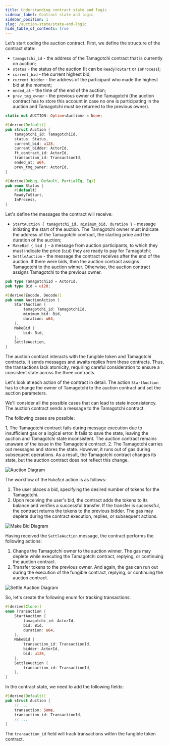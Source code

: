```yaml
---
title: Understanding contract state and logic
sidebar_label: Contract state and logic
sidebar_position: 1
slug: /auction-state/state-and-logic
hide_table_of_contents: true
---
```


Let’s start coding the auction contract. First, we define the structure of the contract state:

- `tamagotchi_id` - the address of the Tamagotchi contract that is currently on auction;
- `status` - the status of the auction (It can be `ReadyToStart` or `InProcess`);
- `current_bid` - the current highest bid;
- `current_bidder` - the address of the participant who made the highest bid at the moment;
- `ended_at` - the time of the end of the auction;
- `prev_tmg_owner` - the previous owner of the Tamagotchi (the auction contract has to store this account in case no one is participating in the auction and Tamagotchi must be returned to the previous owner).

```rust
static mut AUCTION: Option<Auction> = None;

#[derive(Default)]
pub struct Auction {
    tamagotchi_id: TamagotchiId,
    status: Status,
    current_bid: u128,
    current_bidder: ActorId,
    ft_contract_id: ActorId,
    transaction_id: TransactionId,
    ended_at: u64,
    prev_tmg_owner: ActorId,
}

#[derive(Debug, Default, PartialEq, Eq)]
pub enum Status {
    #[default]
    ReadyToStart,
    InProcess,
}
```

Let's define the messages the contract will receive:

- `StartAuction { tamagotchi_id, minimum_bid, duration }` - message initiating the start of the auction. The Tamagotchi owner must indicate the address of the Tamagotchi contract, the starting price and the duration of the auction;
- `MakeBid { bid }` - a message from auction participants, to which they must indicate the price (`bid`) they are ready to pay for Tamagotchi;
- `SettleAuction` - the message the contract receives after the end of the auction. If there were bids, then the auction contract assigns Tamagotchi to the auction winner. Otherwise, the auction contract assigns Tamagotchi to the previous owner.

```rust
pub type TamagotchiId = ActorId;
pub type Bid = u128;

#[derive(Encode, Decode)]
pub enum AuctionAction {
    StartAuction {
        tamagotchi_id: TamagotchiId,
        minimum_bid: Bid,
        duration: u64,
    },
    MakeBid {
        bid: Bid,
    },
    SettleAuction,
}
```

The auction contract interacts with the fungible token and Tamagotchi contracts. It sends messages and awaits replies from these contracts. Thus, the transactions lack atomicity, requiring careful consideration to ensure a consistent state across the three contracts.

Let's look at each action of the contract in detail. The action `StartAuction` has to change the owner of Tamagotchi to the auction contract and set the auction parameters.

We'll consider all the possible cases that can lead to state inconsistency. The auction contract sends a message to the Tamagotchi contract.

The following cases are possible:

1, The Tamagotchi contract fails during message execution due to insufficient gas or a logical error. It fails to save the state, leaving the auction and Tamagotchi state inconsistent. The auction contract remains unaware of the issue in the Tamagotchi contract.
2. The Tamagotchi carries out messages and stores the state. However, it runs out of gas during subsequent operations. As a result, the Tamagotchi contract changes its state, but the auction contract does not reflect this change.

![Auction Diagram](/img/17/auction-diagram.jpg)

The workflow of the `MakeBid` action is as follows:

1. The user places a bid, specifying the desired number of tokens for the Tamagotchi.
2. Upon receiving the user's bid, the contract adds the tokens to its balance and verifies a successful transfer. If the transfer is successful, the contract returns the tokens to the previous bidder. The gas may deplete during the contract execution, replies, or subsequent actions.

![Make Bid Diagram](/img/17/make-bid-diagram.jpg)

Having received the `SettleAuction` message, the contract performs the following actions:

1. Change the Tamagotchi owner to the auction winner. The gas may deplete while executing the Tamagotchi contract, replying, or continuing the auction contract.
2. Transfer tokens to the previous owner. And again, the gas can run out during the execution of the fungible contract, replying, or continuing the auction contract.

![Settle Auction Diagram](/img/17/settle-auction-diagram.jpg)

So, let's create the following enum for tracking transactions:

```rust
#[derive(Clone)]
enum Transaction {
    StartAuction {
        tamagotchi_id: ActorId,
        bid: Bid,
        duration: u64,
    },
    MakeBid {
        transaction_id: TransactionId,
        bidder: ActorId,
        bid: u128,
    },
    SettleAuction {
        transaction_id: TransactionId,
    },
}
```
In the contract state, we need to add the following fields:

```rust
#[derive(Default)]
pub struct Auction {
    // ...
    transaction: Some,
    transaction_id: TransactionId,
    // ...
}
```

The `transaction_id` field will track transactions within the fungible token contract.
